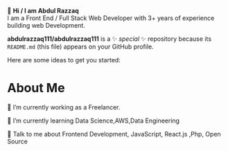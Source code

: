  👋  <b>Hi / I am Abdul Razzaq</b>
<br>
I am a Front End / Full Stack Web Developer with 3+ years of experience building web Development.



**abdulrazzaq111/abdulrazzaq111** is a ✨ _special_ ✨ repository because its `README.md` (this file) appears on your GitHub profile.

Here are some ideas to get you started:
<h1> <b>About Me</b> </h1>

🔭 I’m currently working as a Freelancer.

🌱 I’m currently learning Data Science,AWS,Data Engineering

💬 Talk to me about Frontend Development, JavaScript, React.js ,Php, Open Source


